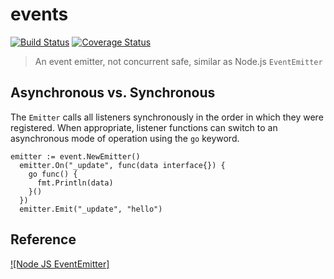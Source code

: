 # events
[![Build Status](https://travis-ci.com/chenpengfei/events.svg)](https://travis-ci.com/chenpengfei/events)
[![Coverage Status](https://coveralls.io/repos/github/chenpengfei/events/badge.svg)](https://coveralls.io/github/chenpengfei/events)

> An event emitter, not concurrent safe, similar as Node.js `EventEmitter`

## Asynchronous vs. Synchronous
The `Emitter` calls all listeners synchronously in the order in which they were registered.
When appropriate, listener functions can switch to an asynchronous mode of operation using the `go` keyword.
```
emitter := event.NewEmitter()
  emitter.On("_update", func(data interface{}) {
    go func() {
      fmt.Println(data)
    }()
  })
  emitter.Emit("_update", "hello")
```

## Reference
[![Node JS EventEmitter]](https://nodejs.org/api/events.html)